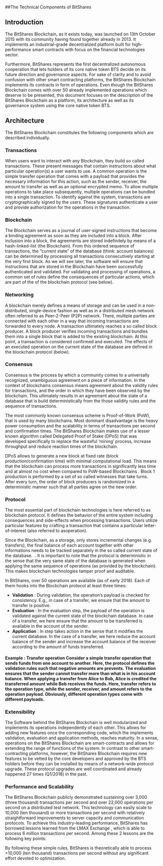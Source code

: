 ##The Technical Components of BitShares

## Introduction

The BitShares Blockchain, as it exists today, was launched on 13th October 2015 with its community having found together already in 2013. It implements an industrial-grade decentralized platform built for high-performance smart contracts with focus on the financial technologies sector.

Furthermore, BitShares represents the first decentralized autonomous cooperation that lets holders of its core native token BTS decide on its future direction and governance aspects. For sake of clarity and to avoid confusion with other smart contracting platforms, the BitShares Blockchain implements its contracts in form of ​operations. Even though the BitShares Blockchain comes with over 50 already implemented operations which deserve to be presented, this document focuses on the description of the BitShares Blockchain as a platform, its architecture as well as its governance system using the core native token BTS.

## Architecture

The BitShares Blockchain constitutes the following components which are described individually.

### Transactions

When users want to interact with any Blockchain, they build so called transactions. These present messages that contain instructions about what particular operation(s) a user wants to use. A common operation is the simple transfer operation that comes with a payload that provides the necessary information for this action, such as the sender, receiver, the amount to transfer as well as an optional encrypted memo. To allow multiple operations to take place subsequently, multiple operations can be bundled into a single transaction. To identify against the system, transactions are cryptographically signed by the users. These signatures authenticate a user and provide authorization for the operations in the transaction.

### Blockchain

The Blockchain serves as a journal of user-signed instructions that become a binding agreement as soon as they are included into a block. After inclusion into a block, the agreements are stored indefinitely by means of a hash-linked-list (the Blockchain). From this ordered sequence of transactions, the “current state” of the database (think: account balances) can be determined by processing all transactions consecutively starting at the very first block. As we will see later, the software will ensure that instructions that are stored in the Blockchain have been successfully authenticated and validated. For validating and processing of operations, a common set of rules define the consequences of particular actions, which are part of the of the blockchain protocol (see below).

### Networking

A blockchain merely defines a means of storage and can be used in a non-distributed, single-device fashion as well as in a distributed mesh network often referred to as Peer-2-Peer (P2P) network. There, multiple parties are connected with each other in a way that incoming transactions are forwarded to every node. A transaction ultimately reaches a so called block producer. A block producer verifies incoming transactions and bundles them into a single block that is added to the existing blockchain. At this point, a transaction is considered confirmed and executed. The effects of an executed operation on the current state of the database are defined in the blockchain protocol (below).

### Consensus

Consensus is the process by which a community comes to a universally recognized, unambiguous agreement on a piece of information. In the context of blockchains consensus means agreement about the validity rules for transactions, and the order in which they have been observed by the blockchain. This ultimately results in an agreement about the state of a database that is build deterministically from the those validity rules and the sequence of transactions.

The most commonly known consensus scheme is Proof-of-Work (PoW), that is used by many blockchains. Most dominant disadvantage is the heavy power consumption and the scalability in terms of transactions per second and confirmation times. The BitShares Blockchain makes use of a lesser known algorithm called Delegated Proof of Stake (DPoS) that was developed specifically to replace the wasteful ‘mining’ process, increase throughput and reduce reaction times of the blockchain.

DPoS allows to generate a new block at fixed rate (block production/confirmation time) with minimal computational load. This means that the blockchain can process more transactions in significantly less time and at almost no cost when compared to PoW-based Blockchains . Block 1 production is performed by a set of so called ​witnesses that take turns. After every turn, the order of block producers is randomized in a deterministic manner such that all parties agree on the new order.

### Protocol

The most essential part of blockchain technologies is here referred to as blockchain protocol. It defines the behavior of the entire system including consequences and side-effects when processing transactions. Users utilize particular features by crafting a transaction that contains a particular letter-of-interest (also referred to as ​operation).

Since the Blockchain, as a storage, only stores incremental changes (e.g. transfers), the final balance of each account together with other informations needs to be tracked separately in the so called ​current state of the database. ​ . It is important to note that the protocol is deterministic in the sense that the very same state of the database is generated when applying the same sequence of operations (as provided by the blockchain). This makes blockchain technologies tamper proof and auditable.

In BitShares, over 50 operations are available (as of early 2018). Each of them hooks into the Blockchain protocol at least three times:

- **Validation** : During validation, the operation’s payload is checked for consistency. E.g., in case of a transfer, we ensure that the amount to transfer is positive.
- **Evaluation** : In the evaluation step, the payload of the operation is validated against the current state of the blockchain database. In case of a transfer, we here ensure that the amount to be transferred is available in the account of the sender.
- **Application** : In step takes action in the sense that it modifies the current database. In the case of a transfer, we here reduce the account balance of the sender and increase the account balance of the receiver according to the amount of funds transferred.

#### Example : Transfer operation Consider a simple ​transfer operation that sends funds from one account to another. Here, the protocol defines the validation rules such that negative amounts are prevents. The evaluation ensures that the sender cannot transfer more than what is in his account balance. When applying a transfer from Alice to Bob, Alice is credited the transferred amount while Bob receives the funds. Here, ​transfer refers to the operation ​type, while the sender, receiver, and amount refers to the operation ​payload. Obviously, different operation types come with different payloads.

### Extensibility

The Software behind the BitShares Blockchain is well modularized and implements its operations independently of each other. This allows for adding new features once the corresponding code, which the implements validation, evaluation and application methods, reaches maturity. In a sense, operations on the BitShares Blockchain are ​smart-contracts and allows for extending the range of functions of the system. In contrast to other smart-contracting platforms, however, the BitShares Blockchain requires new features to be vetted by the core developers and approved by the BTS holders before they can be installed by means of a network-wide protocol upgrade. These protocol upgrades are well coordinated and already happened 27 times (Q1/2018) in the past.

### Performance and Scalability

The BitShares Blockchain publicly demonstrated sustaining over 3,000 (three thousand) transactions per second and over 22,000 ​operations per second on a distributed test network. This technology can easily scale to 10,000 (ten thousand) or more transactions per second with relatively straightforward improvements​ ​to​ server​​ capacity​ and​ communication​ protocols. To achieve this industry-leading performance, BitShares has borrowed lessons learned from the LMAX Exchange , which is able to process 6 million transactions per second. Among these 2 lessons are the following​​ key​ points:


By following these simple rules, BitShares is theoretically able to process >10,000 (ten thousand) transactions per second without any significant​ ​effort​ devoted​ to​ optimization.
